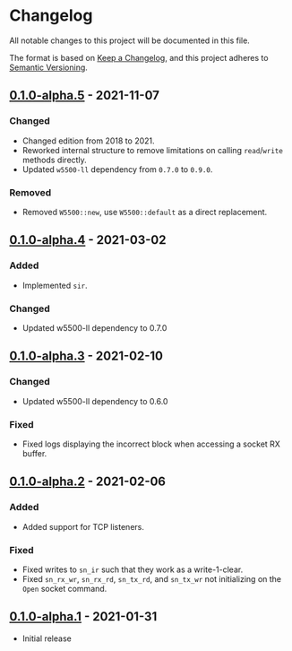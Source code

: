 # Changelog
All notable changes to this project will be documented in this file.

The format is based on [Keep a Changelog](https://keepachangelog.com/en/1.0.0/),
and this project adheres to [Semantic Versioning](https://semver.org/spec/v2.0.0.html).

## [0.1.0-alpha.5] - 2021-11-07
### Changed
- Changed edition from 2018 to 2021.
- Reworked internal structure to remove limitations on calling `read`/`write` methods directly.
- Updated `w5500-ll` dependency from `0.7.0` to `0.9.0`.

### Removed
- Removed `W5500::new`, use `W5500::default` as a direct replacement.

## [0.1.0-alpha.4] - 2021-03-02
### Added
- Implemented `sir`.

### Changed
- Updated w5500-ll dependency to 0.7.0

## [0.1.0-alpha.3] - 2021-02-10
### Changed
- Updated w5500-ll dependency to 0.6.0

### Fixed
- Fixed logs displaying the incorrect block when accessing a socket RX buffer.

## [0.1.0-alpha.2] - 2021-02-06
### Added
- Added support for TCP listeners.

### Fixed
- Fixed writes to `sn_ir` such that they work as a write-1-clear.
- Fixed `sn_rx_wr`, `sn_rx_rd`, `sn_tx_rd`, and `sn_tx_wr` not initializing on the `Open` socket command.

## [0.1.0-alpha.1] - 2021-01-31
- Initial release

[Unreleased]: https://github.com/newAM/w5500-regsim-rs/compare/v0.1.0-alpha.5...HEAD
[0.1.0-alpha.5]: https://github.com/newAM/w5500-regsim-rs/compare/v0.1.0-alpha.4...v0.1.0-alpha.5
[0.1.0-alpha.4]: https://github.com/newAM/w5500-regsim-rs/compare/v0.1.0-alpha.3...v0.1.0-alpha.4
[0.1.0-alpha.3]: https://github.com/newAM/w5500-regsim-rs/compare/v0.1.0-alpha.2...v0.1.0-alpha.3
[0.1.0-alpha.2]: https://github.com/newAM/w5500-regsim-rs/compare/v0.1.0-alpha.1...v0.1.0-alpha.2
[0.1.0-alpha.1]: https://github.com/newAM/w5500-regsim-rs/releases/tag/v0.1.0-alpha.1
